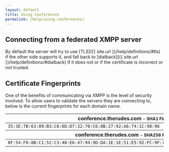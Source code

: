 ```yaml
---
layout: default
title: Using Conferences
permalink: /help/using-conferences/
---
```


## Connecting from a federated XMPP server

By default the server will try to use [TLS]({{ site.url }}/help/definitions/#tls) if the other side supports it, and fall back to [dialback]({{ site.url }}/help/definitions/#dialback) if it does not or if the certificate is incorrect or not trusted.

## Certificate Fingerprints

One of the benefits of communicating via XMPP is the level of security involved.  To allow users to validate the servers they are connecting to, below is the current fingerprints for each domain name.

<table style="width:100%;">
    <thead>
        <tr>
                <th>conference.therudes.com <small> - SHA1 Fingerprint</small></th>
        </tr>
    </thead>
    <tr>
        <td><code>35:3E:7B:63:89:B3:C6:6D:D7:32:70:C6:8B:27:92:A6:74:1C:98:96</code></td>
    </tr>
    <thead>
        <tr>
                <th>conference.therudes.com <small> - SHA256 Fingerprint</small></th>
        </tr>
    </thead>
    <tr>
        <td><code>8F:54:F8:8B:C1:52:C3:40:E6:47:94:9D:DA:1E:1E:51:E5:92:FC:9F:79:A8:E3:2D:2E:84:1D:FC:F2:8B:7A:AD</code></td>
    </tr>
</table>

